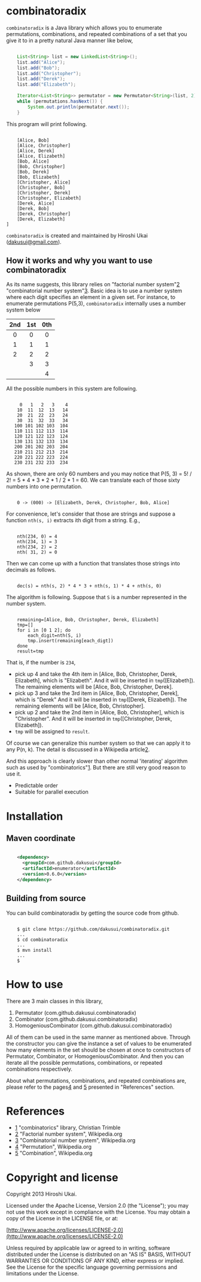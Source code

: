 # combinatoradix
```combinatoradix``` is a Java library which allows you to enumerate permutations, combinations, and repeated combinations of a 
set that you give it to in a pretty natural Java manner like below,

```java

    List<String> list = new LinkedList<String>();
    list.add("Alice");
    list.add("Bob");
    list.add("Christopher");
    list.add("Derek");
    list.add("Elizabeth");
    
    Iterator<List<String>> permutator = new Permutator<String>(list, 2).iterator();
    while (permutations.hasNext()) {
        System.out.println(permutator.next());
    }
```

This program will print following.

```

    [Alice, Bob]
    [Alice, Christopher]
    [Alice, Derek]
    [Alice, Elizabeth]
    [Bob, Alice]
    [Bob, Christopher]
    [Bob, Derek]
    [Bob, Elizabeth]
    [Christopher, Alice]
    [Christopher, Bob]
    [Christopher, Derek]
    [Christopher, Elizabeth]
    [Derek, Alice]
    [Derek, Bob]
    [Derek, Christopher]
    [Derek, Elizabeth]
]
```

```combinatoradix``` is created and maintained by Hiroshi Ukai (dakusui@gmail.com).

## How it works and why you want to use combinatoradix 
As its name suggests, this library relies on "factorial number system"[2] "combinatorial number system"[3].
Basic idea is to use a number system where each digit specifies an element in a given set.
For instance, to enumerate permutations P(5,3), ```combinatoradix``` internally uses a number system below


|  2nd|  1st|  0th|
|:---:|:---:|:---:|
|    0|    0|    0|
|    1|    1|    1|
|    2|    2|    2|
|     |    3|    3|
|     |     |    4|

All the possible numbers in this system are following.

```

     0   1   2   3    4
    10  11  12  13   14
    20  21  22  23   24
    30  31  32  33   34
   100 101 102 103  104
   110 111 112 113  114
   120 121 122 123  124
   130 131 132 133  134
   200 201 202 203  204
   210 211 212 213  214
   220 221 222 223  224
   230 231 232 233  234
```

As shown, there are only 60 numbers and you may notice that P(5, 3) = 5! / 2! = 5 * 4 * 3 * 2 * 1 / 2 * 1 = 60.
We can translate each of those sixty numbers into one permutation.

```

    0 -> (000) -> [Elizabeth, Derek, Christopher, Bob, Alice]
```

For convenience, let's consider that those are strings and suppose a function ```nth(s, i)``` extracts ith digit
from a string.
E.g., 

```

    nth(234, 0) = 4
    nth(234, 1) = 3
    nth(234, 2) = 2
    nth( 31, 2) = 0
```

Then we can come up with a function that translates those strings into decimals as follows.

```

    dec(s) = nth(s, 2) * 4 * 3 + nth(s, 1) * 4 + nth(s, 0)
```

The algorithm is following. Suppose that ```S``` is a number represented in the number system.

```

    remaining=[Alice, Bob, Christopher, Derek, Elizabeth]
    tmp=[]
    for i in [0 1 2]; do
        each_digit=nth(S, i)
        tmp.insert(remaining[each_digt])
    done
    result=tmp

```

That is, if the number is ```234```, 

+ pick up 4 and take the 4th item in [Alice, Bob, Christopher, Derek, Elizabeth], which is "Elizabeth". 
  And it will be inserted in ```tmp```([Elizabeth]).  The remaining elements will be [Alice, Bob, Christopher, Derek].
+ pick up 3 and take the 3rd item in [Alice, Bob, Christopher, Derek], which is "Derek"
  And it will be inserted in ```tmp```([Derek, Elizabeth]).  The remaining elements will be [Alice, Bob, Christopher].
+ pick up 2 and take the 2nd item in [Alice, Bob, Christopher], which is "Christopher".
  And it will be inserted in ```tmp```([Christopher, Derek, Elizabeth]).
+ ```tmp``` will be assigned to ```result```.


Of course we can generalize this number system so that we can apply it to any P(n, k).
The detail is discussed in a Wikipedia article[2].



And this approach is clearly slower than other normal 'iterating' algorithm such as used by "combinatorics"[1].
But there are still very good reason to use it.

+ Predictable order
+ Suitable for parallel execution


# Installation
## Maven coordinate

```xml

    <dependency>
      <groupId>com.github.dakusui</groupId>
      <artifactId>enumerator</artifactId>
      <version>0.6.0</version>
    </dependency>
```


## Building from source
You can build combinatoradix by getting the source code from github.
```

    $ git clone https://github.com/dakusui/combinatoradix.git
    ...
    $ cd combinatoradix
    ...
    $ mvn install
    ...
    $
```


# How to use
There are 3 main classes in this library,
1. Permutator (com.github.dakusui.combinatoradix)
2. Combinator (com.github.dakusui.combinatoradix)
3. HomogeniousCombinator (com.github.dakusui.combinatoradix)

All of them can be used in the same manner as mentioned above.
Through the constructor you can give the instance a set of values to be enumerated how many elements in the set should be chosen at once to constructors of Permutator, Combinator, or HomogeniousCombinator. And then you can iterate all the possible permutations, combinations, or repeated combinations respectively.

About what permutations, combinations, and repeated combinations are, please refer to the pages[4] and [5] presented in 
"References" section.

# References
* [1] "combinatorics" library, Christian Trimble
* [2] "Factorial number system", Wikipedia.org
* [3] "Combinatorial number system", Wikipedia.org
* [4] "Permutation", Wikipedia.org
* [5] "Combination", Wikipedia.org

[1]: https://github.com/ctrimble/combinatorics
[2]: https://en.wikipedia.org/wiki/Factorial_number_system
[3]: https://en.wikipedia.org/wiki/Combinatorial_number_system
[4]: http://en.wikipedia.org/wiki/Permutation
[5]: http://en.wikipedia.org/wiki/Combination

# Copyright and license

Copyright 2013 Hiroshi Ukai.

Licensed under the Apache License, Version 2.0 (the "License");
you may not use this work except in compliance with the License.
You may obtain a copy of the License in the LICENSE file, or at:

  [http://www.apache.org/licenses/LICENSE-2.0](http://www.apache.org/licenses/LICENSE-2.0)

Unless required by applicable law or agreed to in writing, software
distributed under the License is distributed on an "AS IS" BASIS,
WITHOUT WARRANTIES OR CONDITIONS OF ANY KIND, either express or implied.
See the License for the specific language governing permissions and
limitations under the License.

